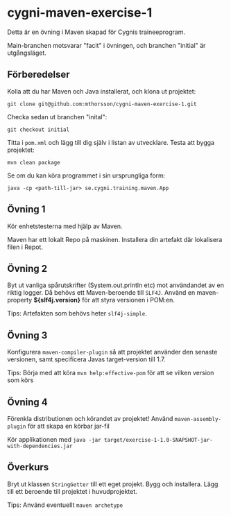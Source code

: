 # cygni-maven-exercise-1

Detta är en övning i Maven skapad för Cygnis traineeprogram.

Main-branchen motsvarar "facit" i övningen, och branchen "initial" är utgångsläget.

## Förberedelser

Kolla att du har Maven och Java installerat, och klona ut projektet:

`git clone git@github.com:mthorsson/cygni-maven-exercise-1.git`

Checka sedan ut branchen "inital":

`git checkout initial`

Titta i `pom.xml` och lägg till dig själv i listan av utvecklare. Testa att bygga projektet:

`mvn clean package`

Se om du kan köra programmet i sin ursprungliga form:

`java -cp <path-till-jar> se.cygni.training.maven.App`

## Övning 1

Kör enhetstesterna med hjälp av Maven.

Maven har ett lokalt Repo på maskinen. Installera din artefakt där lokalisera filen i Repot.

## Övning 2

Byt ut vanliga spårutskrifter (System.out.println etc) mot användandet av en riktig logger. Då behövs ett
Maven-beroende till `SLF4J`. Använd en maven-property **${slf4j.version}** för att styra versionen i POM:en.

Tips: Artefakten som behövs heter `slf4j-simple`.

## Övning 3

Konfigurera `maven-compiler-plugin` så att projektet använder den senaste versionen, samt specificera Javas target-version
till 1.7.

Tips: Börja med att köra `mvn help:effective-pom` för att se vilken version som körs

## Övning 4

Förenkla distributionen och körandet av projektet! Använd `maven-assembly-plugin` för att skapa en körbar jar-fil

Kör applikationen med `java -jar target/exercise-1-1.0-SNAPSHOT-jar-with-dependencies.jar`

## Överkurs

Bryt ut klassen `StringGetter` till ett eget projekt. Bygg och installera. Lägg till ett beroende till projektet
i huvudprojektet.

Tips: Använd eventuellt `maven archetype`



